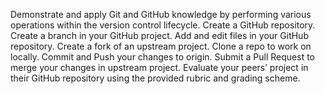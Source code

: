 Demonstrate and apply Git and GitHub knowledge by performing various operations within the version control lifecycle.
Create a GitHub repository.
Create a branch in your GitHub project.
Add and edit files in your GitHub repository.
Create a fork of an upstream project.
Clone a repo to work on locally.
Commit and Push your changes to origin.
Submit a Pull Request to merge your changes in upstream project.
Evaluate your peers’ project in their GitHub repository using the provided rubric and grading scheme.
